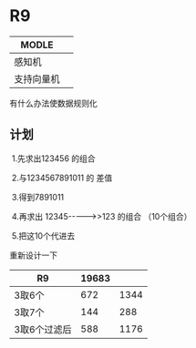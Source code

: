 # R9

| MODLE      |      |
| ---------- | ---- |
| 感知机     |      |
| 支持向量机 |      |

有什么办法使数据规则化

## 计划

​		1.先求出123456 的组合

​		2.与1234567891011 的 差值

​		3.得到7891011

​		4.再求出 12345----->>123 的组合 （10个组合）

​		5.把这10个代进去

重新设计一下

| R9           | 19683 |      |
| ------------ | ----- | ---- |
| 3取6个       | 672   | 1344 |
| 3取7个       | 144   | 288  |
| 3取6个过滤后 | 588   | 1176 |

